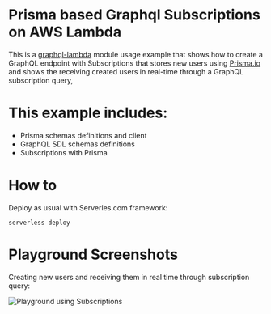 # Prisma based Graphql Subscriptions on AWS Lambda 

This is a [graphql-lambda](https://github.com/guerrerocarlos/graphql-lambda) module usage example that shows how to create a GraphQL endpoint with Subscriptions that stores new users using [Prisma.io](https://prisma.io) and shows the receiving created users in real-time through a GraphQL subscription query,

# This example includes:

 * Prisma schemas definitions and client 
 * GraphQL SDL schemas definitions
 * Subscriptions with Prisma 

# How to

Deploy as usual with Serverles.com framework:

`serverless deploy`

# Playground Screenshots

Creating new users and receiving them in real time through subscription query:

![Playground using Subscriptions](https://user-images.githubusercontent.com/82532/113527161-8dc3bf80-95b4-11eb-8251-512b69d55336.jpg)

